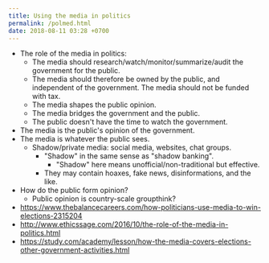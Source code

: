 ```yaml
---
title: Using the media in politics
permalink: /polmed.html
date: 2018-08-11 03:28 +0700
---
```


- The role of the media in politics:
    - The media should research/watch/monitor/summarize/audit the government for the public.
    - The media should therefore be owned by the public, and independent of the government. The media should not be funded with tax.
    - The media shapes the public opinion.
    - The media bridges the government and the public.
    - The public doesn't have the time to watch the government.
- The media is the public's opinion of the government.
- The media is whatever the public sees.
    - Shadow/private media: social media, websites, chat groups.
        - "Shadow" in the same sense as "shadow banking".
            - "Shadow" here means unofficial/non-traditional but effective.
        - They may contain hoaxes, fake news, disinformations, and the like.
- How do the public form opinion?
    - Public opinion is country-scale groupthink?
- https://www.thebalancecareers.com/how-politicians-use-media-to-win-elections-2315204
- http://www.ethicssage.com/2016/10/the-role-of-the-media-in-politics.html
- https://study.com/academy/lesson/how-the-media-covers-elections-other-government-activities.html
